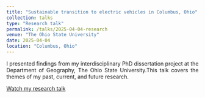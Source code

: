 ```yaml
---
title: "Sustainable transition to electric vehicles in Columbus, Ohio"
collection: talks
type: "Research talk"
permalink: /talks/2025-04-04-research
venue: "The Ohio State University"
date: 2025-04-04
location: "Columbus, Ohio"
---
```

<p align="justify"> I presented findings from my interdisciplinary PhD dissertation project at the Department of Geography, The Ohio State University.This talk covers the themes of my past, current, and future research.</p>

[Watch my research talk](https://www.youtube.com/watch?v=Opi9JFHMNJg&t=44s)
